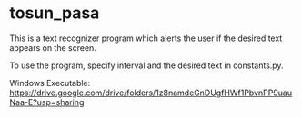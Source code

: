 # tosun_pasa
 
This is a text recognizer program which alerts the user if the desired text appears on the screen.

To use the program, specify interval and the desired text in constants.py.

Windows Executable: https://drive.google.com/drive/folders/1z8namdeGnDUgfHWf1PbvnPP9uauNaa-E?usp=sharing
